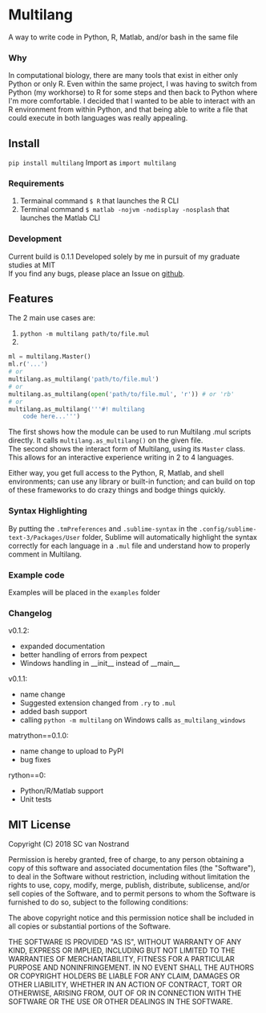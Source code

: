 # Multilang
A way to write code in Python, R, Matlab, and/or bash in the same file

### Why
In computational biology, there are many tools that exist in either only Python
or only R. Even within the same project, I was having to switch from Python
(my workhorse) to R for some steps and then back to Python where I'm more
comfortable. I decided that I wanted to be able to interact with an R environment
from within Python, and that being able to write a file that could execute in
both languages was really appealing.

## Install
`pip install multilang`
Import as `import multilang`  

### Requirements
1. Termainal command `$ R` that launches the R CLI
2. Terminal command `$ matlab -nojvm -nodisplay -nosplash` that launches the Matlab CLI

### Development
Current build is 0.1.1 
Developed solely by me in pursuit of my graduate studies at MIT  
If you find any bugs, please place an Issue on [github](https://github.com/scvannost/multilang).

## Features
The 2 main use cases are:  
1. `python -m multilang path/to/file.mul`
2.
~~~python
ml = multilang.Master()
ml.r('...')
# or
multilang.as_multilang('path/to/file.mul')
# or
multilang.as_multilang(open('path/to/file.mul', 'r')) # or 'rb'
# or
multilang.as_multilang('''#! multilang
	code here...''')
~~~

The first shows how the module can be used to run Multilang .mul scripts directly. It
calls `multilang.as_multilang()` on the given file.  
The second shows the interact form of Multilang, using its `Master` class. This allows
for an interactive experience writing in 2 to 4 languages.

Either way, you get full access to the Python, R, Matlab, and shell environments; can use
any library or built-in function; and can build on top of these frameworks to do
crazy things and bodge things quickly.

### Syntax Highlighting
By putting the `.tmPreferences` and `.sublime-syntax` in the `.config/sublime-text-3/Packages/User`
folder, Sublime will automatically highlight the syntax correctly for each language in a `.mul` file
and understand how to properly comment in Multilang.

### Example code
Examples will be placed in the `examples` folder 

### Changelog
v0.1.2:
  - expanded documentation
  - better handling of errors from pexpect
  - Windows handling in \_\_init\_\_ instead of \_\_main\_\_

v0.1.1:
  - name change
  - Suggested extension changed from `.ry` to `.mul` 
  - added bash support
  - calling `python -m multilang` on Windows calls `as_multilang_windows`

matrython==0.1.0:
  - name change to upload to PyPI
  - bug fixes

rython==0:
  - Python/R/Matlab support
  - Unit tests 

## MIT License
Copyright (C) 2018 SC van Nostrand

Permission is hereby granted, free of charge, to any person obtaining a copy
of this software and associated documentation files (the "Software"), to deal
in the Software without restriction, including without limitation the rights
to use, copy, modify, merge, publish, distribute, sublicense, and/or sell
copies of the Software, and to permit persons to whom the Software is
furnished to do so, subject to the following conditions:

The above copyright notice and this permission notice shall be included in all
copies or substantial portions of the Software.

THE SOFTWARE IS PROVIDED "AS IS", WITHOUT WARRANTY OF ANY KIND, EXPRESS OR
IMPLIED, INCLUDING BUT NOT LIMITED TO THE WARRANTIES OF MERCHANTABILITY,
FITNESS FOR A PARTICULAR PURPOSE AND NONINFRINGEMENT. IN NO EVENT SHALL THE
AUTHORS OR COPYRIGHT HOLDERS BE LIABLE FOR ANY CLAIM, DAMAGES OR OTHER
LIABILITY, WHETHER IN AN ACTION OF CONTRACT, TORT OR OTHERWISE, ARISING FROM,
OUT OF OR IN CONNECTION WITH THE SOFTWARE OR THE USE OR OTHER DEALINGS IN THE
SOFTWARE.
